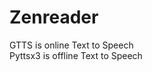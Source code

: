 # Zenreader
GTTS is online Text to Speech                                                                                                                                        
                               Pyttsx3 is offline Text to Speech
